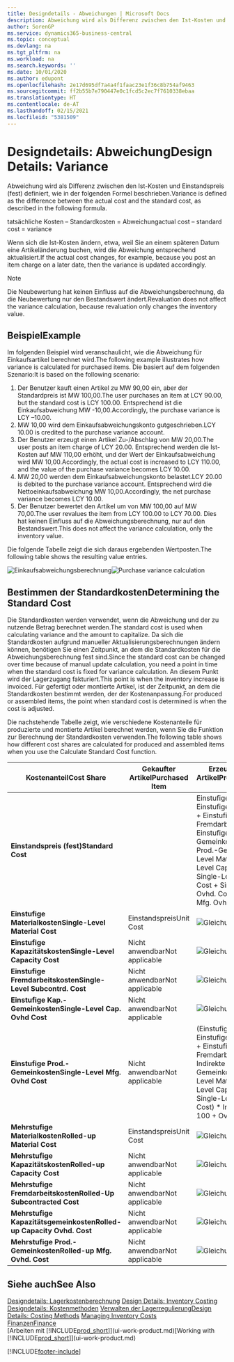 ```yaml
---
title: Designdetails - Abweichungen | Microsoft Docs
description: Abweichung wird als Differenz zwischen den Ist-Kosten und Einstandspreis (fest) definiert, wie in der folgenden Formel beschrieben.
author: SorenGP
ms.service: dynamics365-business-central
ms.topic: conceptual
ms.devlang: na
ms.tgt_pltfrm: na
ms.workload: na
ms.search.keywords: ''
ms.date: 10/01/2020
ms.author: edupont
ms.openlocfilehash: 2e17d695df7a4a4f1faac23e1f36c8b754af9463
ms.sourcegitcommit: ff2b55b7e790447e0c1fcd5c2ec7f7610338ebaa
ms.translationtype: HT
ms.contentlocale: de-AT
ms.lasthandoff: 02/15/2021
ms.locfileid: "5381509"
---
```

# <a name="design-details-variance"></a><span data-ttu-id="48c0a-103">Designdetails: Abweichung</span><span class="sxs-lookup"><span data-stu-id="48c0a-103">Design Details: Variance</span></span>
<span data-ttu-id="48c0a-104">Abweichung wird als Differenz zwischen den Ist-Kosten und Einstandspreis (fest) definiert, wie in der folgenden Formel beschrieben.</span><span class="sxs-lookup"><span data-stu-id="48c0a-104">Variance is defined as the difference between the actual cost and the standard cost, as described in the following formula.</span></span>  

 <span data-ttu-id="48c0a-105">tatsächliche Kosten – Standardkosten = Abweichung</span><span class="sxs-lookup"><span data-stu-id="48c0a-105">actual cost – standard cost = variance</span></span>  

 <span data-ttu-id="48c0a-106">Wenn sich die Ist-Kosten ändern, etwa, weil Sie an einem späteren Datum eine Artikeländerung buchen, wird die Abweichung entsprechend aktualisiert.</span><span class="sxs-lookup"><span data-stu-id="48c0a-106">If the actual cost changes, for example, because you post an item charge on a later date, then the variance is updated accordingly.</span></span>  

> [!NOTE]  
>  <span data-ttu-id="48c0a-107">Die Neubewertung hat keinen Einfluss auf die Abweichungsberechnung, da die Neubewertung nur den Bestandswert ändert.</span><span class="sxs-lookup"><span data-stu-id="48c0a-107">Revaluation does not affect the variance calculation, because revaluation only changes the inventory value.</span></span>  

## <a name="example"></a><span data-ttu-id="48c0a-108">Beispiel</span><span class="sxs-lookup"><span data-stu-id="48c0a-108">Example</span></span>  
 <span data-ttu-id="48c0a-109">Im folgenden Beispiel wird veranschaulicht, wie die Abweichung für Einkaufsartikel berechnet wird.</span><span class="sxs-lookup"><span data-stu-id="48c0a-109">The following example illustrates how variance is calculated for purchased items.</span></span> <span data-ttu-id="48c0a-110">Die basiert auf dem folgenden Szenario:</span><span class="sxs-lookup"><span data-stu-id="48c0a-110">It is based on the following scenario:</span></span>  

1.  <span data-ttu-id="48c0a-111">Der Benutzer kauft einen Artikel zu MW 90,00 ein, aber der Standardpreis ist MW 100,00.</span><span class="sxs-lookup"><span data-stu-id="48c0a-111">The user purchases an item at LCY 90.00, but the standard cost is LCY 100.00.</span></span> <span data-ttu-id="48c0a-112">Entsprechend ist die Einkaufsabweichung MW -10,00.</span><span class="sxs-lookup"><span data-stu-id="48c0a-112">Accordingly, the purchase variance is LCY –10.00.</span></span>  
2.  <span data-ttu-id="48c0a-113">MW 10,00 wird dem Einkaufsabweichungskonto gutgeschrieben.</span><span class="sxs-lookup"><span data-stu-id="48c0a-113">LCY 10.00 is credited to the purchase variance account.</span></span>  
3.  <span data-ttu-id="48c0a-114">Der Benutzer erzeugt einen Artikel Zu-/Abschlag von MW 20,00.</span><span class="sxs-lookup"><span data-stu-id="48c0a-114">The user posts an item charge of LCY 20.00.</span></span> <span data-ttu-id="48c0a-115">Entsprechend werden die Ist-Kosten auf MW 110,00 erhöht, und der Wert der Einkaufsabweichung wird MW 10,00.</span><span class="sxs-lookup"><span data-stu-id="48c0a-115">Accordingly, the actual cost is increased to LCY 110.00, and the value of the purchase variance becomes LCY 10.00.</span></span>  
4.  <span data-ttu-id="48c0a-116">MW 20,00 werden dem Einkaufsabweichungskonto belastet.</span><span class="sxs-lookup"><span data-stu-id="48c0a-116">LCY 20.00 is debited to the purchase variance account.</span></span> <span data-ttu-id="48c0a-117">Entsprechend wird die Nettoeinkaufsabweichung MW 10,00.</span><span class="sxs-lookup"><span data-stu-id="48c0a-117">Accordingly, the net purchase variance becomes LCY 10.00.</span></span>  
5.  <span data-ttu-id="48c0a-118">Der Benutzer bewertet den Artikel um von MW 100,00 auf MW 70,00.</span><span class="sxs-lookup"><span data-stu-id="48c0a-118">The user revalues the item from LCY 100.00 to LCY 70.00.</span></span> <span data-ttu-id="48c0a-119">Dies hat keinen Einfluss auf die Abweichungsberechnung, nur auf den Bestandswert.</span><span class="sxs-lookup"><span data-stu-id="48c0a-119">This does not affect the variance calculation, only the inventory value.</span></span>  

 <span data-ttu-id="48c0a-120">Die folgende Tabelle zeigt die sich daraus ergebenden Wertposten.</span><span class="sxs-lookup"><span data-stu-id="48c0a-120">The following table shows the resulting value entries.</span></span>  

 <span data-ttu-id="48c0a-121">![Einkaufsabweichungsberechnung](media/design_details_inventory_costing_11_purchase_variance.png "Einkaufsabweichungsberechnung")</span><span class="sxs-lookup"><span data-stu-id="48c0a-121">![Purchase variance calculation](media/design_details_inventory_costing_11_purchase_variance.png "Purchase variance calculation")</span></span>  

## <a name="determining-the-standard-cost"></a><span data-ttu-id="48c0a-122">Bestimmen der Standardkosten</span><span class="sxs-lookup"><span data-stu-id="48c0a-122">Determining the Standard Cost</span></span>  
 <span data-ttu-id="48c0a-123">Die Standardkosten werden verwendet, wenn die Abweichung und der zu nutzende Betrag berechnet werden.</span><span class="sxs-lookup"><span data-stu-id="48c0a-123">The standard cost is used when calculating variance and the amount to capitalize.</span></span> <span data-ttu-id="48c0a-124">Da sich die Standardkosten aufgrund manueller Aktualisierungsberechnungen ändern können, benötigen Sie einen Zeitpunkt, an dem die Standardkosten für die Abweichungsberechnung fest sind.</span><span class="sxs-lookup"><span data-stu-id="48c0a-124">Since the standard cost can be changed over time because of manual update calculation, you need a point in time when the standard cost is fixed for variance calculation.</span></span> <span data-ttu-id="48c0a-125">An diesem Punkt wird der Lagerzugang fakturiert.</span><span class="sxs-lookup"><span data-stu-id="48c0a-125">This point is when the inventory increase is invoiced.</span></span> <span data-ttu-id="48c0a-126">Für gefertigt oder montierte Artikel, ist der Zeitpunkt, an dem die Standardkosten bestimmt werden, der der Kostenanpassung.</span><span class="sxs-lookup"><span data-stu-id="48c0a-126">For produced or assembled items, the point when standard cost is determined is when the cost is adjusted.</span></span>  

 <span data-ttu-id="48c0a-127">Die nachstehende Tabelle zeigt, wie verschiedene Kostenanteile für produzierte und montierte Artikel berechnet werden, wenn Sie die Funktion zur Berechnung der Standardkosten verwenden.</span><span class="sxs-lookup"><span data-stu-id="48c0a-127">The following table shows how different cost shares are calculated for produced and assembled items when you use the Calculate Standard Cost function.</span></span>  

|<span data-ttu-id="48c0a-128">Kostenanteil</span><span class="sxs-lookup"><span data-stu-id="48c0a-128">Cost Share</span></span>|<span data-ttu-id="48c0a-129">Gekaufter Artikel</span><span class="sxs-lookup"><span data-stu-id="48c0a-129">Purchased Item</span></span>|<span data-ttu-id="48c0a-130">Erzeugter/Montierter Artikel</span><span class="sxs-lookup"><span data-stu-id="48c0a-130">Produced/Assembled Item</span></span>|  
|----------------|--------------------|------------------------------|  
|<span data-ttu-id="48c0a-131">**Einstandspreis (fest)**</span><span class="sxs-lookup"><span data-stu-id="48c0a-131">**Standard Cost**</span></span>||<span data-ttu-id="48c0a-132">Einstufige Materialkosten + Einstufige Kapazitätskosten + Einstufige Fremdarbeitskosten + Einstufige Kap.-Gemeinkosten + Einstufige Prod.-Gemeinkosten</span><span class="sxs-lookup"><span data-stu-id="48c0a-132">Single-Level Material Cost + Single-Level Capacity Cost + Single-Level Subcontrd. Cost + Single-Level Cap. Ovhd. Cost + Single-Level Mfg. Ovhd. Cost</span></span>|  
|<span data-ttu-id="48c0a-133">**Einstufige Materialkosten**</span><span class="sxs-lookup"><span data-stu-id="48c0a-133">**Single-Level Material Cost**</span></span>|<span data-ttu-id="48c0a-134">Einstandspreis</span><span class="sxs-lookup"><span data-stu-id="48c0a-134">Unit Cost</span></span>|<span data-ttu-id="48c0a-135">![Gleichung 1](media/design_details_inventory_costing_11_equation_1.png "Gleichung 1")</span><span class="sxs-lookup"><span data-stu-id="48c0a-135">![Equation 1](media/design_details_inventory_costing_11_equation_1.png "Equation 1")</span></span>|  
|<span data-ttu-id="48c0a-136">**Einstufige Kapazitätskosten**</span><span class="sxs-lookup"><span data-stu-id="48c0a-136">**Single-Level Capacity Cost**</span></span>|<span data-ttu-id="48c0a-137">Nicht anwendbar</span><span class="sxs-lookup"><span data-stu-id="48c0a-137">Not applicable</span></span>|<span data-ttu-id="48c0a-138">![Gleichung 2](media/design_details_inventory_costing_11_equation_2.png "Gleichung 2")</span><span class="sxs-lookup"><span data-stu-id="48c0a-138">![Equation 2](media/design_details_inventory_costing_11_equation_2.png "Equation 2")</span></span>|  
|<span data-ttu-id="48c0a-139">**Einstufige Fremdarbeitskosten**</span><span class="sxs-lookup"><span data-stu-id="48c0a-139">**Single-Level Subcontrd. Cost**</span></span>|<span data-ttu-id="48c0a-140">Nicht anwendbar</span><span class="sxs-lookup"><span data-stu-id="48c0a-140">Not applicable</span></span>|<span data-ttu-id="48c0a-141">![Gleichung 3](media/design_details_inventory_costing_11_equation_3.png "Gleichung 3")</span><span class="sxs-lookup"><span data-stu-id="48c0a-141">![Equation 3](media/design_details_inventory_costing_11_equation_3.png "Equation 3")</span></span>|  
|<span data-ttu-id="48c0a-142">**Einstufige Kap.-Gemeinkosten**</span><span class="sxs-lookup"><span data-stu-id="48c0a-142">**Single-Level Cap. Ovhd Cost**</span></span>|<span data-ttu-id="48c0a-143">Nicht anwendbar</span><span class="sxs-lookup"><span data-stu-id="48c0a-143">Not applicable</span></span>|<span data-ttu-id="48c0a-144">![Gleichung 4](media/design_details_inventory_costing_11_equation_4.png "Gleichung 4")</span><span class="sxs-lookup"><span data-stu-id="48c0a-144">![Equation 4](media/design_details_inventory_costing_11_equation_4.png "Equation 4")</span></span>|  
|<span data-ttu-id="48c0a-145">**Einstufige Prod.-Gemeinkosten**</span><span class="sxs-lookup"><span data-stu-id="48c0a-145">**Single-Level Mfg. Ovhd Cost**</span></span>|<span data-ttu-id="48c0a-146">Nicht anwendbar</span><span class="sxs-lookup"><span data-stu-id="48c0a-146">Not applicable</span></span>|<span data-ttu-id="48c0a-147">(Einstufige Materialkosten + Einstufige Kapazitätskosten + Einstufige Fremdarbeitskosten) \* Indirekte Kosten %/100 + Gemeinkostensatz</span><span class="sxs-lookup"><span data-stu-id="48c0a-147">(Single-Level Material Cost + Single-Level Capacity Cost + Single-Level Subcontrd. Cost) \* Indirect Cost % / 100 + Overhead Rate</span></span>|  
|<span data-ttu-id="48c0a-148">**Mehrstufige Materialkosten**</span><span class="sxs-lookup"><span data-stu-id="48c0a-148">**Rolled-up Material Cost**</span></span>|<span data-ttu-id="48c0a-149">Einstandspreis</span><span class="sxs-lookup"><span data-stu-id="48c0a-149">Unit Cost</span></span>|<span data-ttu-id="48c0a-150">![Gleichung 5](media/design_details_inventory_costing_11_equation_5.png "Gleichung 5")</span><span class="sxs-lookup"><span data-stu-id="48c0a-150">![Equation 5](media/design_details_inventory_costing_11_equation_5.png "Equation 5")</span></span>|  
|<span data-ttu-id="48c0a-151">**Mehrstufige Kapazitätskosten**</span><span class="sxs-lookup"><span data-stu-id="48c0a-151">**Rolled-up Capacity Cost**</span></span>|<span data-ttu-id="48c0a-152">Nicht anwendbar</span><span class="sxs-lookup"><span data-stu-id="48c0a-152">Not applicable</span></span>|<span data-ttu-id="48c0a-153">![Gleichung 6](media/design_details_inventory_costing_11_equation_6.png "Gleichung 6")</span><span class="sxs-lookup"><span data-stu-id="48c0a-153">![Equation 6](media/design_details_inventory_costing_11_equation_6.png "Equation 6")</span></span>|  
|<span data-ttu-id="48c0a-154">**Mehrstufige Fremdarbeitskosten**</span><span class="sxs-lookup"><span data-stu-id="48c0a-154">**Rolled-Up Subcontracted Cost**</span></span>|<span data-ttu-id="48c0a-155">Nicht anwendbar</span><span class="sxs-lookup"><span data-stu-id="48c0a-155">Not applicable</span></span>|<span data-ttu-id="48c0a-156">![Gleichung 7](media/design_details_inventory_costing_11_equation_7.png "Gleichung 7")</span><span class="sxs-lookup"><span data-stu-id="48c0a-156">![Equation 7](media/design_details_inventory_costing_11_equation_7.png "Equation 7")</span></span>|  
|<span data-ttu-id="48c0a-157">**Mehrstufige Kapazitätsgemeinkosten**</span><span class="sxs-lookup"><span data-stu-id="48c0a-157">**Rolled-up Capacity Ovhd. Cost**</span></span>|<span data-ttu-id="48c0a-158">Nicht anwendbar</span><span class="sxs-lookup"><span data-stu-id="48c0a-158">Not applicable</span></span>|<span data-ttu-id="48c0a-159">![Gleichung 8](media/design_details_inventory_costing_11_equation_8.png "Gleichung 8")</span><span class="sxs-lookup"><span data-stu-id="48c0a-159">![Equation 8](media/design_details_inventory_costing_11_equation_8.png "Equation 8")</span></span>|  
|<span data-ttu-id="48c0a-160">**Mehrstufige Prod.-Gemeinkosten**</span><span class="sxs-lookup"><span data-stu-id="48c0a-160">**Rolled-up Mfg. Ovhd. Cost**</span></span>|<span data-ttu-id="48c0a-161">Nicht anwendbar</span><span class="sxs-lookup"><span data-stu-id="48c0a-161">Not applicable</span></span>|<span data-ttu-id="48c0a-162">![Gleichung 9](media/design_details_inventory_costing_11_equation_9.png "Gleichung 9")</span><span class="sxs-lookup"><span data-stu-id="48c0a-162">![Equation 9](media/design_details_inventory_costing_11_equation_9.png "Equation 9")</span></span>|  

## <a name="see-also"></a><span data-ttu-id="48c0a-163">Siehe auch</span><span class="sxs-lookup"><span data-stu-id="48c0a-163">See Also</span></span>  
 <span data-ttu-id="48c0a-164">[Designdetails: Lagerkostenberechnung](design-details-inventory-costing.md) </span><span class="sxs-lookup"><span data-stu-id="48c0a-164">[Design Details: Inventory Costing](design-details-inventory-costing.md) </span></span>  
 <span data-ttu-id="48c0a-165">[Designdetails: Kostenmethoden](design-details-costing-methods.md) [Verwalten der Lagerregulierung](finance-manage-inventory-costs.md)</span><span class="sxs-lookup"><span data-stu-id="48c0a-165">[Design Details: Costing Methods](design-details-costing-methods.md) [Managing Inventory Costs](finance-manage-inventory-costs.md)</span></span>  
 [<span data-ttu-id="48c0a-166">Finanzen</span><span class="sxs-lookup"><span data-stu-id="48c0a-166">Finance</span></span>](finance.md)  
 <span data-ttu-id="48c0a-167">[Arbeiten mit [!INCLUDE[prod_short](includes/prod_short.md)]](ui-work-product.md)</span><span class="sxs-lookup"><span data-stu-id="48c0a-167">[Working with [!INCLUDE[prod_short](includes/prod_short.md)]](ui-work-product.md)</span></span>


[!INCLUDE[footer-include](includes/footer-banner.md)]